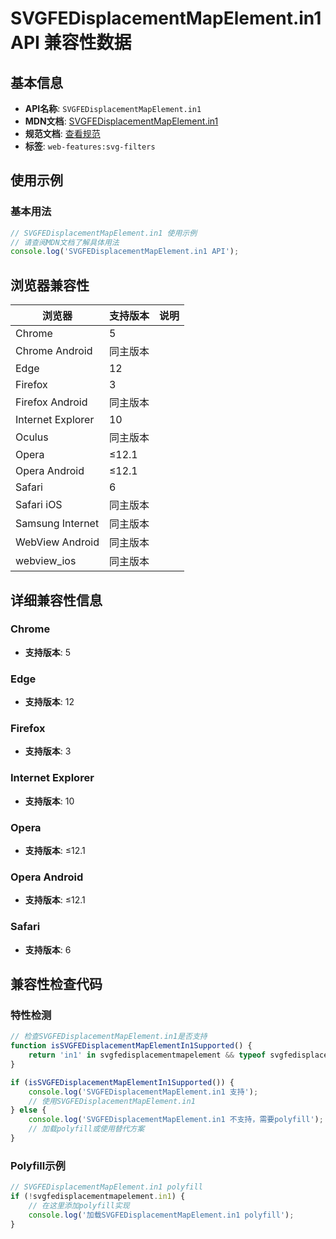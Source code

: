# SVGFEDisplacementMapElement.in1 API 兼容性数据

## 基本信息

- **API名称**: `SVGFEDisplacementMapElement.in1`
- **MDN文档**: [SVGFEDisplacementMapElement.in1](https://developer.mozilla.org/docs/Web/API/SVGFEDisplacementMapElement/in1)
- **规范文档**: [查看规范](https://drafts.fxtf.org/filter-effects/#dom-svgfedisplacementmapelement-in1)
- **标签**: `web-features:svg-filters`

## 使用示例

### 基本用法

```javascript
// SVGFEDisplacementMapElement.in1 使用示例
// 请查阅MDN文档了解具体用法
console.log('SVGFEDisplacementMapElement.in1 API');
```

## 浏览器兼容性

| 浏览器 | 支持版本 | 说明 |
|--------|----------|------|
| Chrome | 5 |  |
| Chrome Android | 同主版本 |  |
| Edge | 12 |  |
| Firefox | 3 |  |
| Firefox Android | 同主版本 |  |
| Internet Explorer | 10 |  |
| Oculus | 同主版本 |  |
| Opera | ≤12.1 |  |
| Opera Android | ≤12.1 |  |
| Safari | 6 |  |
| Safari iOS | 同主版本 |  |
| Samsung Internet | 同主版本 |  |
| WebView Android | 同主版本 |  |
| webview_ios | 同主版本 |  |

## 详细兼容性信息

### Chrome

- **支持版本**: 5

### Edge

- **支持版本**: 12

### Firefox

- **支持版本**: 3

### Internet Explorer

- **支持版本**: 10

### Opera

- **支持版本**: ≤12.1

### Opera Android

- **支持版本**: ≤12.1

### Safari

- **支持版本**: 6

## 兼容性检查代码

### 特性检测

```javascript
// 检查SVGFEDisplacementMapElement.in1是否支持
function isSVGFEDisplacementMapElementIn1Supported() {
    return 'in1' in svgfedisplacementmapelement && typeof svgfedisplacementmapelement.in1 === 'function';
}

if (isSVGFEDisplacementMapElementIn1Supported()) {
    console.log('SVGFEDisplacementMapElement.in1 支持');
    // 使用SVGFEDisplacementMapElement.in1
} else {
    console.log('SVGFEDisplacementMapElement.in1 不支持，需要polyfill');
    // 加载polyfill或使用替代方案
}
```

### Polyfill示例

```javascript
// SVGFEDisplacementMapElement.in1 polyfill
if (!svgfedisplacementmapelement.in1) {
    // 在这里添加polyfill实现
    console.log('加载SVGFEDisplacementMapElement.in1 polyfill');
}
```

